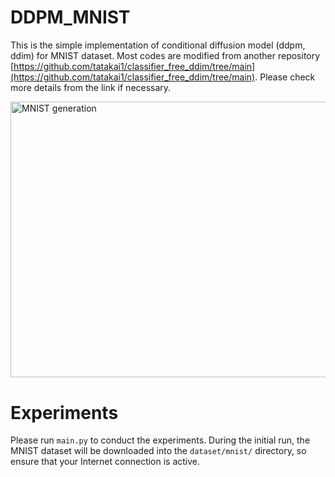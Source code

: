 # DDPM_MNIST

This is the simple implementation of conditional diffusion model (ddpm, ddim) for MNIST dataset. Most codes are modified from another repository [https://github.com/tatakai1/classifier_free_ddim/tree/main](https://github.com/tatakai1/classifier_free_ddim/tree/main). Please check more details from the link if necessary.

<img src="figures/framework.png" alt="MNIST generation" width="901.8" height="441.45">


# Experiments

Please run `main.py` to conduct the experiments. During the initial run, the MNIST dataset will be downloaded into the `dataset/mnist/` directory, so ensure that your Internet connection is active.


